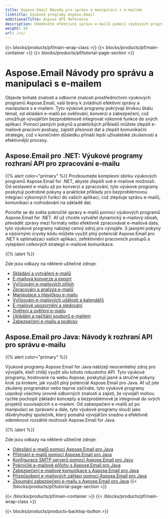 ```yaml
---
title: Aspose.Email Návody pro správu a manipulaci s e-mailem
linktitle: Výukové programy Aspose.Email
additionalTitle: Aspose API Reference
description: Odemkněte efektivní správu e-mailů pomocí výukových programů Aspose.Email. Od složení po zabezpečení, ovládněte různé aspekty pro lepší pracovní postupy a uživatelské zkušenosti.
weight: 10
url: /cs/
---
```


{{< blocks/products/pf/main-wrap-class >}}
{{< blocks/products/pf/main-container >}}
{{< blocks/products/pf/tutorial-page-section >}}

# Aspose.Email Návody pro správu a manipulaci s e-mailem

Objevte bohaté znalosti a odborné znalosti prostřednictvím výukových programů Aspose.Email, vaší brány k zvládnutí efektivní správy a manipulace s e-mailem. Tyto výukové programy pokrývají širokou škálu témat, od skládání e-mailů po ověřování, konverzi a zabezpečení, což umožňuje vývojářům bezproblémově integrovat výkonné funkce do svých aplikací. Pomocí jasných pokynů a praktických příkladů můžete zlepšit e-mailové pracovní postupy, zajistit přesnost dat a zlepšit komunikační strategie, což v konečném důsledku přináší lepší uživatelské zkušenosti a efektivnější procesy.

## Aspose.Email pro .NET: Výukové programy rozhraní API pro zpracování e-mailu
{{% alert color="primary" %}}
Prozkoumejte komplexní sbírku výukových programů Aspose.Email for .NET, abyste zlepšili své e-mailové možnosti. Od sestavení e-mailu až po konverzi a zpracování, tyto výukové programy poskytují podrobné pokyny a praktické příklady pro bezproblémovou integraci výkonných funkcí do vašich aplikací, což zlepšuje správu e-mailů, komunikaci a rozhodování na základě dat.

Ponořte se do světa pokročilé správy e-mailů pomocí výukových programů Aspose.Email for .NET. Ať už chcete vytvářet dynamický e-mailový obsah, převádět zprávy mezi formáty nebo efektivně zpracovávat e-mailová data, tyto výukové programy nabízejí cenný zdroj pro vývojáře. S jasnými pokyny a názornými úryvky kódu můžete využít plný potenciál Aspose.Email pro .NET k optimalizaci vašich aplikací, zefektivnění pracovních postupů a vylepšení celkových strategií e-mailové komunikace.

{{% /alert %}}

Zde jsou odkazy na některé užitečné zdroje:
- [Skládání a vytváření e-mailů](./net/email-composition-and-creation/)
- [E-mailová konverze a export](./net/email-conversion-and-export/)
- [Vyřizování e-mailových příloh](./net/email-attachment-handling/)
- [Zpracování a analýza e-mailů](./net/email-processing-and-analysis/)
- [Manipulace s hlavičkou e-mailu](./net/email-header-manipulation/)
- [Vyřizování e-mailových událostí a kalendářů](./net/email-event-and-calendar-handling/)
- [E-mailové upozornění a sledování](./net/email-notification-and-tracking/)
- [Ověření a ověření e-mailu](./net/email-validation-and-verification/)
- [Ukládání a načítání souborů e-mailem](./net/email-file-storage-and-retrieval/)
- [Zabezpečení e-mailu a podpisy](./net/email-security-and-signatures/)

## Aspose.Email pro Java: Návody k rozhraní API pro správu e-mailu
{{% alert color="primary" %}}

Výukové programy Aspose.Email for Java nabízejí neocenitelný zdroj pro vývojáře, kteří chtějí využít sílu tohoto robustního API. Tyto výukové programy, hostované na webu Aspose, poskytují jasné a stručné pokyny krok za krokem, jak využít plný potenciál Aspose.Email pro Java. Ať už jste zkušený programátor nebo teprve začínáte, tyto výukové programy uspokojí všechny úrovně odborných znalostí a zajistí, že vývojáři mohou rychle pochopit základní koncepty a bezproblémově je integrovat do svých projektů souvisejících s e-mailem. Od zabezpečení e-mailů až po manipulaci se zprávami a dále, tyto výukové programy slouží jako důvěryhodný společník, který pomáhá vývojářům snadno a efektivně odemknout rozsáhlé možnosti Aspose.Email for Java.


{{% /alert %}}

Zde jsou odkazy na některé užitečné zdroje:
- [Odesílání e-mailů pomocí Aspose.Email pro Java](./java/sending-emails/)
- [Přijímání e-mailů pomocí Aspose.Email pro Java](./java/receiving-emails/)
- [Konfigurace SMTP serverů pomocí Aspose.Email pro Javu](./java/configuring-smtp-servers/)
- [Pokročilé e-mailové přílohy s Aspose.Email pro Java](./java/advanced-email-attachments/)
- [Zabezpečení e-mailové komunikace s Aspose.Email pro Java](./java/securing-email-communications/)
- [Přizpůsobení e-mailových záhlaví pomocí Aspose.Email pro Java](./java/customizing-email-headers/)
- [Zkoumání zabezpečení e-mailu s Aspose.Email pro Java](./java/exploring-email-security/)
{{< /blocks/products/pf/tutorial-page-section >}}

{{< /blocks/products/pf/main-container >}}
{{< /blocks/products/pf/main-wrap-class >}}

{{< blocks/products/products-backtop-button >}}
